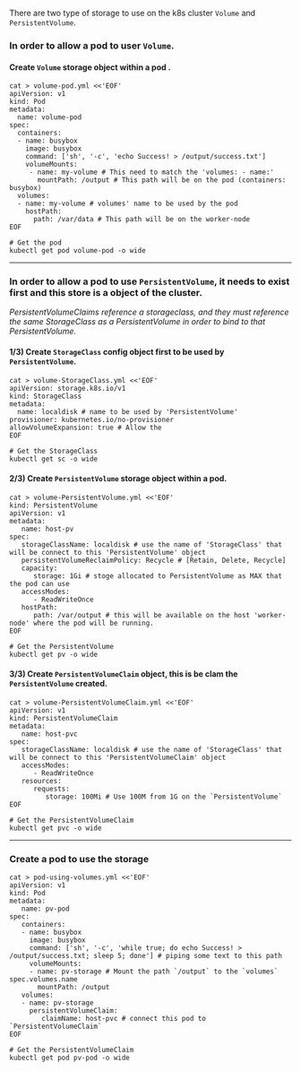 There are two type of storage to use on the k8s cluster `Volume` and `PersistentVolume`.

### In order to allow a pod to user `Volume`.
#### Create `Volume` storage object within a pod .
```
cat > volume-pod.yml <<'EOF'
apiVersion: v1
kind: Pod
metadata:
  name: volume-pod
spec:
  containers:
  - name: busybox
    image: busybox
    command: ['sh', '-c', 'echo Success! > /output/success.txt']
    volumeMounts:
     - name: my-volume # This need to match the 'volumes: - name:'
       mountPath: /output # This path will be on the pod (containers: busybox)
  volumes:
  - name: my-volume # volumes' name to be used by the pod
    hostPath:
      path: /var/data # This path will be on the worker-node
EOF
```

```
# Get the pod
kubectl get pod volume-pod -o wide
```
<hr>

### In order to allow a pod to use `PersistentVolume`, it needs to exist first and this store is a object of the cluster.
*PersistentVolumeClaims reference a storageclass, and they must reference the same StorageClass as a PersistentVolume in order to bind to that PersistentVolume.*
#### 1/3) Create `StorageClass` config object first to be used by `PersistentVolume`.
```
cat > volume-StorageClass.yml <<'EOF'
apiVersion: storage.k8s.io/v1 
kind: StorageClass 
metadata: 
  name: localdisk # name to be used by 'PersistentVolume'
provisioner: kubernetes.io/no-provisioner
allowVolumeExpansion: true # Allow the 
EOF
```

```
# Get the StorageClass
kubectl get sc -o wide
```


#### 2/3) Create `PersistentVolume` storage object within a pod.
```
cat > volume-PersistentVolume.yml <<'EOF'
kind: PersistentVolume 
apiVersion: v1 
metadata: 
   name: host-pv 
spec: 
   storageClassName: localdisk # use the name of 'StorageClass' that will be connect to this 'PersistentVolume' object
   persistentVolumeReclaimPolicy: Recycle # [Retain, Delete, Recycle]
   capacity: 
      storage: 1Gi # stoge allocated to PersistentVolume as MAX that the pod can use
   accessModes: 
      - ReadWriteOnce 
   hostPath: 
      path: /var/output # this will be available on the host 'worker-node' where the pod will be running.
EOF
```

```
# Get the PersistentVolume
kubectl get pv -o wide
```

#### 3/3) Create `PersistentVolumeClaim` object, this is be clam the `PersistentVolume` created.
```
cat > volume-PersistentVolumeClaim.yml <<'EOF'
apiVersion: v1 
kind: PersistentVolumeClaim 
metadata: 
   name: host-pvc 
spec: 
   storageClassName: localdisk # use the name of 'StorageClass' that will be connect to this 'PersistentVolumeClaim' object
   accessModes: 
      - ReadWriteOnce 
   resources: 
      requests: 
         storage: 100Mi # Use 100M from 1G on the `PersistentVolume`
EOF
```

```
# Get the PersistentVolumeClaim
kubectl get pvc -o wide
```

<hr>

### Create a pod to use the storage
```
cat > pod-using-volumes.yml <<'EOF'
apiVersion: v1
kind: Pod
metadata:
   name: pv-pod
spec:
   containers:
   - name: busybox
     image: busybox
     command: ['sh', '-c', 'while true; do echo Success! > /output/success.txt; sleep 5; done'] # piping some text to this path
     volumeMounts:
     - name: pv-storage # Mount the path `/output` to the `volumes` spec.volumes.name
       mountPath: /output
   volumes:
   - name: pv-storage
     persistentVolumeClaim:
        claimName: host-pvc # connect this pod to `PersistentVolumeClaim`
EOF
```

```
# Get the PersistentVolumeClaim
kubectl get pod pv-pod -o wide
```
